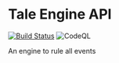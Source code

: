 # Tale Engine API

[![Build Status](https://dev.azure.com/WikkaLab/TaleEngine/_apis/build/status/8?branchName=main)](https://dev.azure.com/WikkaLab/TaleEngine/_build/latest?definitionId=8&branchName=main)
![CodeQL](https://github.com/Beelzenef/TaleEngine/workflows/CodeQL/badge.svg)

An engine to rule all events
